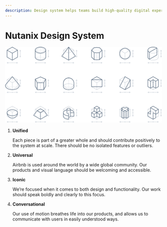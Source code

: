 ```yaml
---
description: Design system helps teams build high-quality digital experiences​
---
```


# Nutanix Design System

![](.gitbook/assets/intro.svg)

1. **Unified**

   Each piece is part of a greater whole and should contribute positively to the system at scale. There should be no isolated features or outliers.

2. **Universal**

   Airbnb is used around the world by a wide global community. Our products and visual language should be welcoming and accessible.

3. **Iconic**

   We’re focused when it comes to both design and functionality. Our work should speak boldly and clearly to this focus.

4. **Conversational**

   Our use of motion breathes life into our products, and allows us to communicate with users in easily understood ways.

